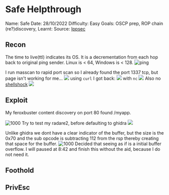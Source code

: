 # Safe Helpthrough
Name: Safe
Date:  28/10/2022
Difficulty:  Easy
Goals:  OSCP prep, ROP chain (re?)discovery, 
Learnt:
Source: [Ippsec](https://www.youtube.com/watch?v=CO_g3wtC7rk)


## Recon

The time to live(ttl) indicates its OS. It is a decrementation from each hop back to original ping sender. Linux is < 64, Windows is < 128.
![ping](Screenshots/ping.png)

I run masscan to rapid port scan so I already found the port 1337 tcp, but page isn't working for me...
![](notsoleet.png)
using `curl` I got back:
![](recievedhttp09.png)
with `nc`
![](cmdinjection.png)
Also no [shellshock](https://en.wikipedia.org/wiki/Shellshock_(software_bug))
![](alsonoshellshock.png)

## Exploit

My feroxbuster content discovery on port 80 found /myapp.

![1000](myappfile.png)
Try to test my radare2, before defaulting to ghidra
![](r2-dtheapp.png)

Unlike ghidra we dont have a clear indicator of the buffer, but the size is the 0x70 and the sub opcode is subtracting 112 from the rsp thereby creating that space for the buffer.
![1000](bufferoverflow.png)
Decided that seeing as if is a initial buffer overflow. I will paused at 8:42 and finish this without the aid, because I do not need it.


## Foothold

## PrivEsc

      
